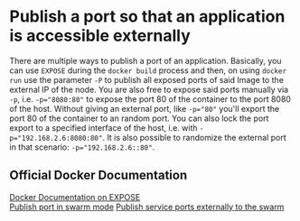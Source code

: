 # Publish a port so that an application is accessible externally

There are multiple ways to publish a port of an application. Basically, you can use ````EXPOSE```` during the ````docker build```` process and then, on using ````docker run```` use the parameter ``-P`` to publish all exposed ports of said Image to the external IP of the node. You are also free to expose said ports manually via ``-p``, i.e. ``-p="8080:80"`` to expose the port 80 of the container to the port 8080 of the host. Without giving an external port, like ``-p="80"`` you'll export the port 80 of the container to an random port. You can also lock the port export to a specified interface of the host, i.e. with ``-p="192.168.2.6:8080:80"``. It is also possible to randomize the external port in that scenario: ``-p="192.168.2.6::80"``. 

## Official Docker Documentation
[Docker Documentation on EXPOSE](https://docs.docker.com/engine/reference/run/#expose-incoming-ports)  
[Publish port in swarm mode](https://docs.docker.com/v17.09/engine/swarm/services/#publish-a-services-ports-directly-on-the-swarm-node)
[Publish service ports externally to the swarm](https://docs.docker.com/engine/reference/commandline/service_create/#publish-service-ports-externally-to-the-swarm--p---publish)
